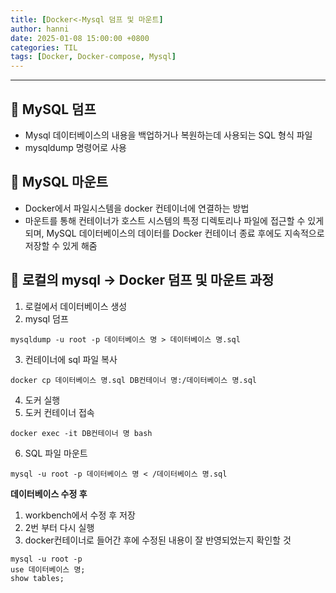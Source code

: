 ```yaml
---
title: [Docker<-Mysql 덤프 및 마운트]
author: hanni
date: 2025-01-08 15:00:00 +0800
categories: TIL
tags: [Docker, Docker-compose, Mysql]
---
```


----------------------------------------------------------------------------

## 📌 MySQL 덤프 
- Mysql 데이터베이스의 내용을 백업하거나 복원하는데 사용되는 SQL 형식 파일
- mysqldump 명령어로 사용

## 📌 MySQL 마운트
- Docker에서 파일시스템을 docker 컨테이너에 연결하는 방법
- 마운트를 통해 컨테이너가 호스트 시스템의 특정 디렉토리나 파일에 접근할 수 있게 되며, MySQL 데이터베이스의 데이터를 Docker 컨테이너 종료 후에도 지속적으로 저장할 수 있게 해줌

## 📌 로컬의 mysql -> Docker 덤프 및 마운트 과정
1) 로컬에서 데이터베이스 생성 
2) mysql 덤프
``` 
mysqldump -u root -p 데이터베이스 명 > 데이터베이스 명.sql
```
3) 컨테이너에 sql 파일 복사
``` 
docker cp 데이터베이스 명.sql DB컨테이너 명:/데이터베이스 명.sql
```
4) 도커 실행
5) 도커 컨테이너 접속
```
docker exec -it DB컨테이너 명 bash
```
6) SQL 파일 마운트 
```
mysql -u root -p 데이터베이스 명 < /데이터베이스 명.sql
```

**데이터베이스 수정 후**
1) workbench에서 수정 후 저장
2) 2번 부터 다시 실행
3) docker컨테이너로 들어간 후에 수정된 내용이 잘 반영되었는지 확인할 것

```
mysql -u root -p
use 데이터베이스 명;
show tables;
```
